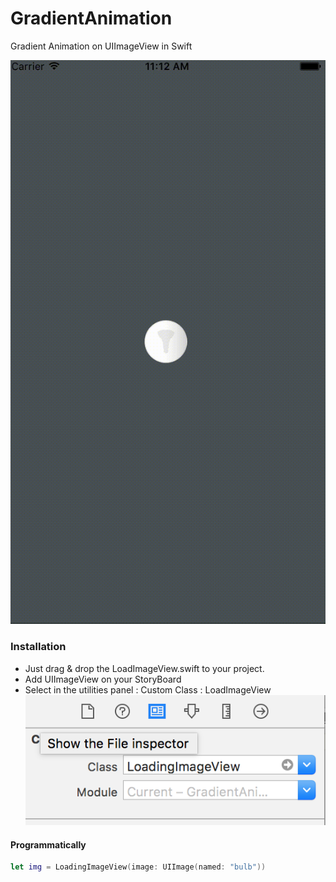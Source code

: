 # GradientAnimation
Gradient Animation on UIImageView in Swift

![Alt text](/GradientAnimation.gif?raw=true "Animation")

### Installation

- Just drag & drop the LoadImageView.swift to your project.
- Add UIImageView on your StoryBoard
- Select in the utilities panel :  Custom Class : LoadImageView
![Alt text](/FileInspector.png?raw=true "Animation")

#### Programmatically

```swift
let img = LoadingImageView(image: UIImage(named: "bulb"))
```
